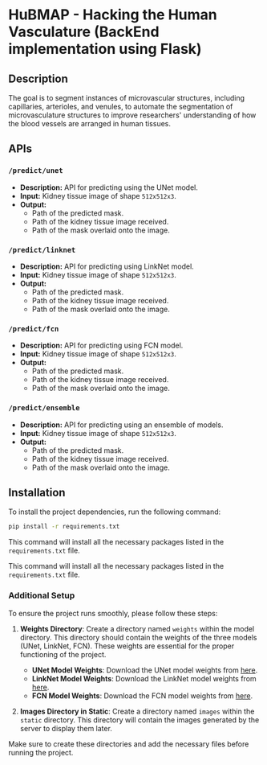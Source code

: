 # HuBMAP - Hacking the Human Vasculature (BackEnd implementation using Flask)

## Description
The goal is to segment instances of microvascular structures, including capillaries, arterioles, and venules, to automate the segmentation of microvasculature structures to improve researchers' understanding of how the blood vessels are arranged in human tissues.

## APIs
### `/predict/unet`
- **Description:** API for predicting using the UNet model.
- **Input:** Kidney tissue image of shape `512x512x3`.
- **Output:**
  - Path of the predicted mask.
  - Path of the kidney tissue image received.
  - Path of the mask overlaid onto the image.

### `/predict/linknet`
- **Description:** API for predicting using LinkNet model.
- **Input:** Kidney tissue image of shape `512x512x3`.
- **Output:**
  - Path of the predicted mask.
  - Path of the kidney tissue image received.
  - Path of the mask overlaid onto the image.

### `/predict/fcn`
- **Description:** API for predicting using FCN model.
- **Input:** Kidney tissue image of shape `512x512x3`.
- **Output:**
  - Path of the predicted mask.
  - Path of the kidney tissue image received.
  - Path of the mask overlaid onto the image.

### `/predict/ensemble`
- **Description:** API for predicting using an ensemble of models.
- **Input:** Kidney tissue image of shape `512x512x3`.
- **Output:**
  - Path of the predicted mask.
  - Path of the kidney tissue image received.
  - Path of the mask overlaid onto the image.

## Installation
To install the project dependencies, run the following command:

```bash
pip install -r requirements.txt
```

This command will install all the necessary packages listed in the `requirements.txt` file.


This command will install all the necessary packages listed in the `requirements.txt` file.

### Additional Setup

To ensure the project runs smoothly, please follow these steps:

1. **Weights Directory**: Create a directory named `weights` within the model directory. This directory should contain the weights of the three models (UNet, LinkNet, FCN). These weights are essential for the proper functioning of the project.

    - **UNet Model Weights**: Download the UNet model weights from [here](http://example.com/unet_weights).
    - **LinkNet Model Weights**: Download the LinkNet model weights from [here](http://example.com/linknet_weights).
    - **FCN Model Weights**: Download the FCN model weights from [here](http://example.com/fcn_weights).

2. **Images Directory in Static**: Create a directory named `images` within the `static` directory. This directory will contain the images generated by the server to display them later.

Make sure to create these directories and add the necessary files before running the project.


